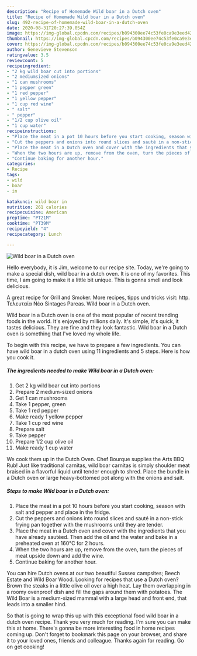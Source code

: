 ```yaml
---
description: "Recipe of Homemade Wild boar in a Dutch oven"
title: "Recipe of Homemade Wild boar in a Dutch oven"
slug: 492-recipe-of-homemade-wild-boar-in-a-dutch-oven
date: 2020-08-31T20:27:39.054Z
image: https://img-global.cpcdn.com/recipes/b094300ee74c53fe0ca9e3eed42827b2/751x532cq70/wild-boar-in-a-dutch-oven-recipe-main-photo.jpg
thumbnail: https://img-global.cpcdn.com/recipes/b094300ee74c53fe0ca9e3eed42827b2/751x532cq70/wild-boar-in-a-dutch-oven-recipe-main-photo.jpg
cover: https://img-global.cpcdn.com/recipes/b094300ee74c53fe0ca9e3eed42827b2/751x532cq70/wild-boar-in-a-dutch-oven-recipe-main-photo.jpg
author: Genevieve Stevenson
ratingvalue: 3.5
reviewcount: 5
recipeingredient:
- "2 kg wild boar cut into portions"
- "2 mediumsized onions"
- "1 can mushrooms"
- "1 pepper green"
- "1 red pepper"
- "1 yellow pepper"
- "1 cup red wine"
- " salt"
- " pepper"
- "1/2 cup olive oil"
- "1 cup water"
recipeinstructions:
- "Place the meat in a pot 10 hours before you start cooking, season with salt and pepper and place in the fridge."
- "Cut the peppers and onions into round slices and sauté in a non-stick frying pan together with the mushrooms until they are tender."
- "Place the meat in a Dutch oven and cover with the ingredients that you have already sautéed. Then add the oil and the water and bake in a preheated oven at 160°C for 2 hours."
- "When the two hours are up, remove from the oven, turn the pieces of meat upside down and add the wine."
- "Continue baking for another hour."
categories:
- Recipe
tags:
- wild
- boar
- in

katakunci: wild boar in 
nutrition: 261 calories
recipecuisine: American
preptime: "PT21M"
cooktime: "PT39M"
recipeyield: "4"
recipecategory: Lunch

---
```



![Wild boar in a Dutch oven](https://img-global.cpcdn.com/recipes/b094300ee74c53fe0ca9e3eed42827b2/751x532cq70/wild-boar-in-a-dutch-oven-recipe-main-photo.jpg)

Hello everybody, it is Jim, welcome to our recipe site. Today, we're going to make a special dish, wild boar in a dutch oven. It is one of my favorites. This time, I am going to make it a little bit unique. This is gonna smell and look delicious.

A great recipe for Grill and Smoker. More recipes, tipps und tricks visit: http. Τελευταία Νέα Sintages Pareas. Wild boar in a Dutch oven.

Wild boar in a Dutch oven is one of the most popular of recent trending foods in the world. It's enjoyed by millions daily. It's simple, it's quick, it tastes delicious. They are fine and they look fantastic. Wild boar in a Dutch oven is something that I've loved my whole life.


To begin with this recipe, we have to prepare a few ingredients. You can have wild boar in a dutch oven using 11 ingredients and 5 steps. Here is how you cook it.

<!--inarticleads1-->

##### The ingredients needed to make Wild boar in a Dutch oven:

1. Get 2 kg wild boar cut into portions
1. Prepare 2 medium-sized onions
1. Get 1 can mushrooms
1. Take 1 pepper, green
1. Take 1 red pepper
1. Make ready 1 yellow pepper
1. Take 1 cup red wine
1. Prepare  salt
1. Take  pepper
1. Prepare 1/2 cup olive oil
1. Make ready 1 cup water


We cook them up in the Dutch Oven. Chef Bourque supplies the Arts BBQ Rub! Just like traditional carnitas, wild boar carnitas is simply shoulder meat braised in a flavorful liquid until tender enough to shred. Place the bundle in a Dutch oven or large heavy-bottomed pot along with the onions and salt. 

<!--inarticleads2-->

##### Steps to make Wild boar in a Dutch oven:

1. Place the meat in a pot 10 hours before you start cooking, season with salt and pepper and place in the fridge.
1. Cut the peppers and onions into round slices and sauté in a non-stick frying pan together with the mushrooms until they are tender.
1. Place the meat in a Dutch oven and cover with the ingredients that you have already sautéed. Then add the oil and the water and bake in a preheated oven at 160°C for 2 hours.
1. When the two hours are up, remove from the oven, turn the pieces of meat upside down and add the wine.
1. Continue baking for another hour.


You can hire Dutch ovens at our two beautiful Sussex campsites; Beech Estate and Wild Boar Wood. Looking for recipes that use a Dutch oven? Brown the steaks in a little olive oil over a high heat. Lay them overlapping in a roomy ovenproof dish and fill the gaps around them with potatoes. The Wild Boar is a medium-sized mammal with a large head and front end, that leads into a smaller hind. 

So that is going to wrap this up with this exceptional food wild boar in a dutch oven recipe. Thank you very much for reading. I'm sure you can make this at home. There's gonna be more interesting food in home recipes coming up. Don't forget to bookmark this page on your browser, and share it to your loved ones, friends and colleague. Thanks again for reading. Go on get cooking!
